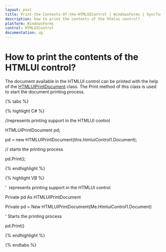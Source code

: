 ```yaml
---
layout: post
title: Print-the-Contents-Of-the-HTMLUIControl | WindowsForms | Syncfusion
description: how to print the contents of the htmlui control?
platform: WindowsForms
control: HTMLUIControl
documentation: ug
---
```


# How to print the contents of the HTMLUI control?

The document available in the HTMLUI control can be printed with the help of the [HTMLUIPrintDocument](https://help.syncfusion.com/cr/windowsforms/Syncfusion.HTMLUI.Windows~Syncfusion.Windows.Forms.HTMLUI.HTMLUIPrintDocument.html) class. The Print method of this class is used to start the document printing process.

{% tabs %}

{% highlight C# %}



//represents printing support in the HTMLUI control

HTMLUIPrintDocument pd;

pd = new HTMLUIPrintDocument(this.htmluiControl1.Document);



// starts the printing process 

pd.Print();

{% endhighlight %}

{% highlight VB %}



'  represents printing support in the HTMLUI control

Private pd As HTMLUIPrintDocument

Private pd = New HTMLUIPrintDocument(Me.HtmluiControl1.Document)



'  Starts the printing process

pd.Print()

{% endhighlight %}

{% endtabs %}

